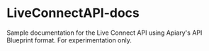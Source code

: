 LiveConnectAPI-docs
===================

Sample documentation for the Live Connect API using Apiary's API Blueprint format. For experimentation only.

